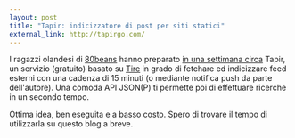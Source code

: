 ```yaml
---
layout: post
title: "Tapir: indicizzatore di post per siti statici"
external_link: http://tapirgo.com/
---
```


I ragazzi olandesi di [80beans](http://www.80beans.com/) hanno preparato [in una settimana circa](http://jeffkreeftmeijer.com/2011/introducing-tapir-simple-search-for-static-sites/) Tapir, un servizio (gratuito) basato su [Tire](https://github.com/karmi/tire) in grado di fetchare ed indicizzare feed esterni con una cadenza di 15 minuti (o mediante notifica push da parte dell'autore). Una comoda API JSON(P) ti permette poi di effettuare ricerche in un secondo tempo.

Ottima idea, ben eseguita e a basso costo. Spero di trovare il tempo di utilizzarla su questo blog a breve.

